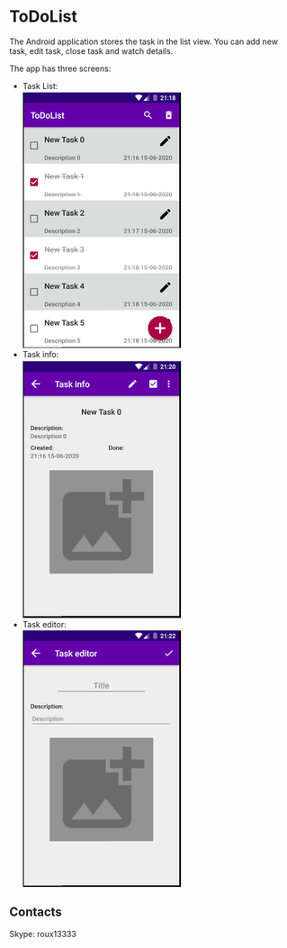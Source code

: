 # ToDoList

The Android application stores the task in the list view. You can add new task, edit task, close task and watch details.

The app has three screens:

* Task List:  
![Image1 of ToDoListScreen1](/images/ToDoListTasks.png)  
* Task info:  
![Image2 of ToDoListScreen2](/images/ToDoListTaskInfo.png)  
* Task editor:  
![Image3 of ToDoListScreen3](/images/ToDoListTaskEditor.png)  

## Contacts
 Skype: roux13333
